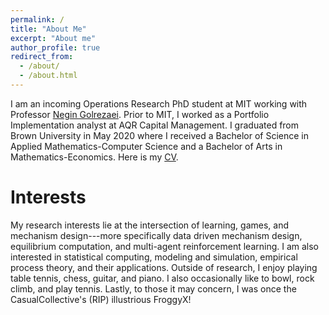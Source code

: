 ```yaml
---
permalink: /
title: "About Me"
excerpt: "About me"
author_profile: true
redirect_from: 
  - /about/
  - /about.html
---
```


I am an incoming Operations Research PhD student at MIT working with Professor [Negin Golrezaei](https://www.mit.edu/~golrezae/). Prior to MIT, I worked as a Portfolio Implementation analyst at AQR Capital Management. I graduated from Brown University in May 2020 where I received a Bachelor of Science in Applied Mathematics-Computer Science and a Bachelor of Arts in Mathematics-Economics. Here is my <a href="files/Rigel_Galgana_CV_8_22_2022.pdf">CV</a>.

Interests
======
My research interests lie at the intersection of learning, games, and mechanism design---more specifically data driven mechanism design, equilibrium computation, and multi-agent reinforcement learning. I am also interested in statistical computing, modeling and simulation, empirical process theory, and their applications. Outside of research, I enjoy playing table tennis, chess, guitar, and piano. I also occasionally like to bowl, rock climb, and play tennis. Lastly, to those it may concern, I was once the CasualCollective's (RIP) illustrious FroggyX!

